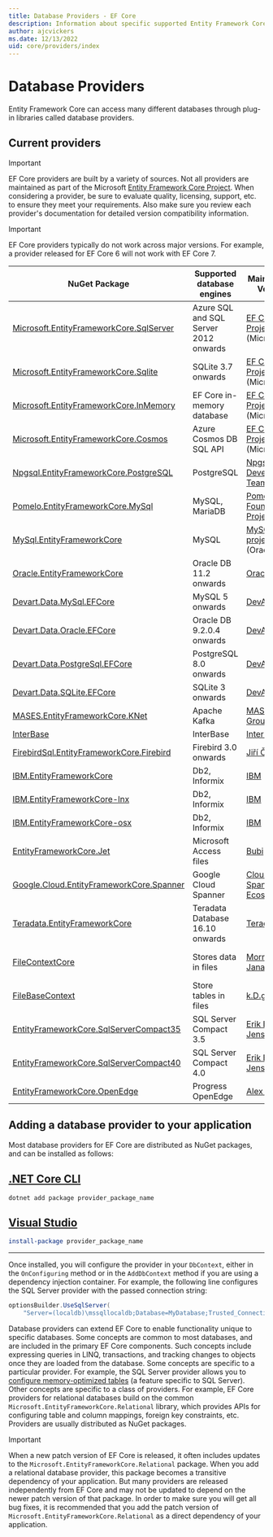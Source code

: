```yaml
---
title: Database Providers - EF Core
description: Information about specific supported Entity Framework Core providers and about providers in general
author: ajcvickers
ms.date: 12/13/2022
uid: core/providers/index
---
```


# Database Providers

Entity Framework Core can access many different databases through plug-in libraries called database providers.

## Current providers

> [!IMPORTANT]
> EF Core providers are built by a variety of sources. Not all providers are maintained as part of the Microsoft [Entity Framework Core Project](https://github.com/dotnet/efcore). When considering a provider, be sure to evaluate quality, licensing, support, etc. to ensure they meet your requirements. Also make sure you review each provider's documentation for detailed version compatibility information.

> [!IMPORTANT]
> EF Core providers typically do not work across major versions. For example, a provider released for EF Core 6 will not work with EF Core 7.

| NuGet Package                                                                                                        | Supported database engines            | Maintainer / Vendor                                                                             | Notes / Requirements                                                            | For EF Core | Useful links                                                                                                                                                            |
|----------------------------------------------------------------------------------------------------------------------|---------------------------------------|-------------------------------------------------------------------------------------------------|---------------------------------------------------------------------------------|-------------|-------------------------------------------------------------------------------------------------------------------------------------------------------------------------|
| [Microsoft.EntityFrameworkCore.SqlServer](https://www.nuget.org/packages/Microsoft.EntityFrameworkCore.SqlServer)    | Azure SQL and SQL Server 2012 onwards | [EF Core Project](https://github.com/dotnet/efcore/) (Microsoft)                                |                                                                                 | 6, 7        | [docs](xref:core/providers/sql-server/index)                                                                                                                            |
| [Microsoft.EntityFrameworkCore.Sqlite](https://www.nuget.org/packages/Microsoft.EntityFrameworkCore.Sqlite)          | SQLite 3.7 onwards                    | [EF Core Project](https://github.com/dotnet/efcore/) (Microsoft)                                |                                                                                 | 6, 7        | [docs](xref:core/providers/sqlite/index)                                                                                                                                |
| [Microsoft.EntityFrameworkCore.InMemory](https://www.nuget.org/packages/Microsoft.EntityFrameworkCore.InMemory)      | EF Core in-memory database            | [EF Core Project](https://github.com/dotnet/efcore/) (Microsoft)                                | [Limitations](xref:core/testing/testing-without-the-database#inmemory-provider) | 6, 7        | [docs](xref:core/providers/in-memory/index)                                                                                                                             |
| [Microsoft.EntityFrameworkCore.Cosmos](https://www.nuget.org/packages/Microsoft.EntityFrameworkCore.Cosmos)          | Azure Cosmos DB SQL API               | [EF Core Project](https://github.com/dotnet/efcore/) (Microsoft)                                |                                                                                 | 6, 7        | [docs](xref:core/providers/cosmos/index)                                                                                                                                |
| [Npgsql.EntityFrameworkCore.PostgreSQL](https://www.nuget.org/packages/Npgsql.EntityFrameworkCore.PostgreSQL)        | PostgreSQL                            | [Npgsql Development Team](https://github.com/npgsql)                                            |                                                                                 | 6, 7        | [docs](https://www.npgsql.org/efcore/index.html)                                                                                                                        |
| [Pomelo.EntityFrameworkCore.MySql](https://www.nuget.org/packages/Pomelo.EntityFrameworkCore.MySql)                  | MySQL, MariaDB                        | [Pomelo Foundation Project](https://github.com/PomeloFoundation)                                |                                                                                 | 6, 7        | [readme](https://github.com/PomeloFoundation/Pomelo.EntityFrameworkCore.MySql/blob/master/README.md)                                                                    |
| [MySql.EntityFrameworkCore](https://www.nuget.org/packages/MySql.EntityFrameworkCore)                                | MySQL                                 | [MySQL project](https://dev.mysql.com) (Oracle)                                                 |                                                                                 | 6, 7        | [docs](https://dev.mysql.com/doc/connector-net/en/connector-net-entityframework-core.html)                                                                              |
| [Oracle.EntityFrameworkCore](https://www.nuget.org/packages/Oracle.EntityFrameworkCore/)                             | Oracle DB 11.2 onwards                | [Oracle](https://www.oracle.com/technetwork/topics/dotnet/)                                     |                                                                                 | 6, 7           | [website](https://www.oracle.com/technetwork/topics/dotnet/)                                                                                                            |
| [Devart.Data.MySql.EFCore](https://www.nuget.org/packages/Devart.Data.MySql.EFCore/)                                 | MySQL 5 onwards                       | [DevArt](https://www.devart.com/)                                                               | Paid                                                                            | 6, 7           | [docs](https://www.devart.com/dotconnect/mysql/docs/)                                                                                                                   |
| [Devart.Data.Oracle.EFCore](https://www.nuget.org/packages/Devart.Data.Oracle.EFCore/)                               | Oracle DB 9.2.0.4 onwards             | [DevArt](https://www.devart.com/)                                                               | Paid                                                                            | 6, 7           | [docs](https://www.devart.com/dotconnect/oracle/docs/)                                                                                                                  |
| [Devart.Data.PostgreSql.EFCore](https://www.nuget.org/packages/Devart.Data.PostgreSql.EFCore/)                       | PostgreSQL 8.0 onwards                | [DevArt](https://www.devart.com/)                                                               | Paid                                                                            | 6, 7           | [docs](https://www.devart.com/dotconnect/postgresql/docs/)                                                                                                              |
| [Devart.Data.SQLite.EFCore](https://www.nuget.org/packages/Devart.Data.SQLite.EFCore/)                               | SQLite 3 onwards                      | [DevArt](https://www.devart.com/)                                                               | Paid                                                                            | 6, 7           | [docs](https://www.devart.com/dotconnect/sqlite/docs/)                                                                                                                  |
| [MASES.EntityFrameworkCore.KNet](https://www.nuget.org/packages/MASES.EntityFrameworkCore.KNet/)                               | Apache Kafka                      | [MASES Group](https://github.com/masesgroup)                                                               | Trial, Subscription                                                                            | 7           | [docs](https://masesgroup.github.io/KEFCore/)                                                                                                                  |
| [InterBase](https://www.nuget.org/packages/InterBaseSql.EntityFrameworkCore.InterBase/)                              | InterBase                             | [InterBase](https://interbase.com/)                                                             |                                                                                 | 6           | [docs](https://docwiki.embarcadero.com/InterBase/2020/en/Entity_Framework)                                                                                              |
| [FirebirdSql.EntityFrameworkCore.Firebird](https://www.nuget.org/packages/FirebirdSql.EntityFrameworkCore.Firebird/) | Firebird 3.0 onwards                  | [Jiří Činčura](https://github.com/cincuranet)                                                   |                                                                                 | 6           | [docs](https://github.com/FirebirdSQL/NETProvider/blob/master/docs/entity-framework-core.md)                                                                            |
| [IBM.EntityFrameworkCore](https://www.nuget.org/packages/IBM.EntityFrameworkCore)                                    | Db2, Informix                         | [IBM](https://ibm.com)                                                                          | Paid, Windows                                                                   | 6           | [getting started](https://community.ibm.com/community/user/hybriddatamanagement/blogs/michelle-betbadal1/2020/04/29/getting-started-with-ibm-net-provider-for-net-core) |
| [IBM.EntityFrameworkCore-lnx](https://www.nuget.org/packages/IBM.EntityFrameworkCore-lnx)                            | Db2, Informix                         | [IBM](https://ibm.com)                                                                          | Paid, Linux                                                                     | 6           | [getting started](https://community.ibm.com/community/user/hybriddatamanagement/blogs/michelle-betbadal1/2020/04/29/getting-started-with-ibm-net-provider-for-net-core) |
| [IBM.EntityFrameworkCore-osx](https://www.nuget.org/packages/IBM.EntityFrameworkCore-osx)                            | Db2, Informix                         | [IBM](https://ibm.com)                                                                          | Paid, macOS                                                                     | 6           | [getting started](https://community.ibm.com/community/user/hybriddatamanagement/blogs/michelle-betbadal1/2020/04/29/getting-started-with-ibm-net-provider-for-net-core) |
| [EntityFrameworkCore.Jet](https://www.nuget.org/packages/EntityFrameworkCore.Jet/)                                   | Microsoft Access files                | [Bubi](https://github.com/bubibubi)                                                             |                                                                                 | 6           | [readme](https://github.com/bubibubi/EntityFrameworkCore.Jet/blob/master/docs/README.md)                                                                                |
| [Google.Cloud.EntityFrameworkCore.Spanner](https://www.nuget.org/packages/Google.Cloud.EntityFrameworkCore.Spanner)  | Google Cloud Spanner                  | [Cloud Spanner Ecosystem](https://github.com/cloudspannerecosystem)                             | Currently in preview                                                            | 6           | [tutorial](https://medium.com/google-cloud/google-cloud-spanner-with-entity-framework-core-2ddd16d2b252)                                                                |
| [Teradata.EntityFrameworkCore](https://www.nuget.org/packages/Teradata.EntityFrameworkCore/)                         | Teradata Database 16.10 onwards       | [Teradata](https://downloads.teradata.com/download/connectivity/net-data-provider-for-teradata) |                                                                                 | 3           | [website](https://www.nuget.org/packages/Teradata.EntityFrameworkCore/)                                                                                                 |
| [FileContextCore](https://www.nuget.org/packages/FileContextCore/)                                                   | Stores data in files                  | [Morris Janatzek](https://github.com/morrisjdev)                                                | For development purposes                                                        | 3           | [readme](https://github.com/morrisjdev/FileContextCore/blob/master/README.md)                                                                                           |
| [FileBaseContext](https://www.nuget.org/packages/FileBaseContext/)                                                   | Store tables in files                 | [k.D.g](https://github.com/dualbios)                                                            | For development purposes                                                        | 7           | [readme](https://github.com/dualbios/FileBaseContext/blob/main/README.md)                                                                                               |
| [EntityFrameworkCore.SqlServerCompact35](https://www.nuget.org/packages/EntityFrameworkCore.SqlServerCompact35)      | SQL Server Compact 3.5                | [Erik Ejlskov Jensen](https://github.com/ErikEJ/)                                               | .NET Framework                                                                  | 2           | [wiki](https://github.com/ErikEJ/EntityFramework.SqlServerCompact/wiki/Using-EF-Core-with-SQL-Server-Compact-in-Traditional-.NET-Applications)                          |
| [EntityFrameworkCore.SqlServerCompact40](https://www.nuget.org/packages/EntityFrameworkCore.SqlServerCompact40)      | SQL Server Compact 4.0                | [Erik Ejlskov Jensen](https://github.com/ErikEJ/)                                               | .NET Framework                                                                  | 2           | [wiki](https://github.com/ErikEJ/EntityFramework.SqlServerCompact/wiki/Using-EF-Core-with-SQL-Server-Compact-in-Traditional-.NET-Applications)                          |
| [EntityFrameworkCore.OpenEdge](https://www.nuget.org/packages/EntityFrameworkCore.OpenEdge/)                         | Progress OpenEdge                     | [Alex Wiese](https://github.com/alexwiese)                                                      |                                                                                 | 2           | [readme](https://github.com/alexwiese/EntityFrameworkCore.OpenEdge/blob/master/README.md)                                                                               |

## Adding a database provider to your application

Most database providers for EF Core are distributed as NuGet packages, and can be installed as follows:

## [.NET Core CLI](#tab/dotnet-core-cli)

```dotnetcli
dotnet add package provider_package_name
```

## [Visual Studio](#tab/vs)

```powershell
install-package provider_package_name
```

***

Once installed, you will configure the provider in your `DbContext`, either in the `OnConfiguring` method or in the `AddDbContext` method if you are using a dependency injection container.
For example, the following line configures the SQL Server provider with the passed connection string:

```csharp
optionsBuilder.UseSqlServer(
    "Server=(localdb)\mssqllocaldb;Database=MyDatabase;Trusted_Connection=True;");
```

Database providers can extend EF Core to enable functionality unique to specific databases. Some concepts are common to most databases, and are included in the primary EF Core components. Such concepts include expressing queries in LINQ, transactions, and tracking changes to objects once they are loaded from the database.
Some concepts are specific to a particular provider. For example, the SQL Server provider allows you to [configure memory-optimized tables](xref:core/providers/sql-server/memory-optimized-tables) (a feature specific to SQL Server). Other concepts are specific to a class of providers.
For example, EF Core providers for relational databases build on the common `Microsoft.EntityFrameworkCore.Relational` library, which provides APIs for configuring table and column mappings, foreign key constraints, etc. Providers are usually distributed as NuGet packages.

> [!IMPORTANT]
> When a new patch version of EF Core is released, it often includes updates to the `Microsoft.EntityFrameworkCore.Relational` package.
> When you add a relational database provider, this package becomes a transitive dependency of your application.
> But many providers are released independently from EF Core and may not be updated to depend on the newer patch version of that package.
> In order to make sure you will get all bug fixes, it is recommended that you add the patch version of `Microsoft.EntityFrameworkCore.Relational` as a direct dependency of your application.
